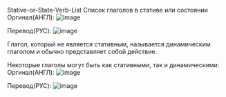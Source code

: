 Stative-or-State-Verb-List
Список глаголов в стативе или состоянии
Оргинал(АНГЛ):
![image](https://github.com/user-attachments/assets/d9f78f1d-b546-42e9-9135-27a93471ea59)


Перевод(РУС):
![image](https://github.com/user-attachments/assets/f08c15a8-e32f-4da3-bc31-ff879e0e3865)

Глагол, который не является стативным, называется динамическим глаголом и обычно представляет собой действие.

Некоторые глаголы могут быть как стативными, так и динамическими:
Оргинал(АНГЛ):
![image](https://github.com/user-attachments/assets/2d771a20-cf2f-4b49-9884-7cb2aeebfd8a)

Перевод(РУС):
![image](https://github.com/user-attachments/assets/75aea52b-c424-4312-b7d4-9db82d556568)
